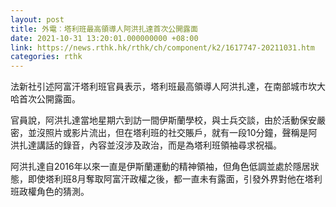 ```yaml
---
layout: post
title: 外電︰塔利班最高領導人阿洪扎達首次公開露面
date: 2021-10-31 13:20:01.000000000 +08:00
link: https://news.rthk.hk/rthk/ch/component/k2/1617747-20211031.htm
categories: rthk
---
```


法新社引述阿富汗塔利班官員表示，塔利班最高領導人阿洪扎達，在南部城市坎大哈首次公開露面。

官員說，阿洪扎達當地星期六到訪一間伊斯蘭學校，與士兵交談，由於活動保安嚴密，並沒照片或影片流出，但在塔利班的社交賬戶，就有一段10分鐘，聲稱是阿洪扎達講話的錄音，內容並沒涉及政治，而是為塔利班領袖尋求祝福。

阿洪扎達自2016年以來一直是伊斯蘭運動的精神領袖，但角色低調並處於隱居狀態，即使塔利班8月奪取阿富汗政權之後，都一直未有露面，引發外界對他在塔利班政權角色的猜測。
